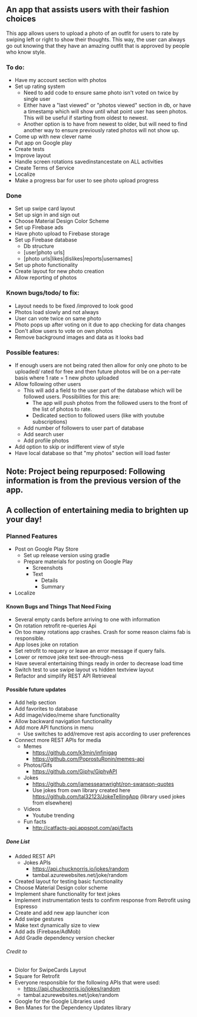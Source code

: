 ## An app that assists users with their fashion choices

This app allows users to upload a photo of an outfit for users to rate by swiping left or right to show their thoughts. This way, the user can always go out knowing that they have an amazing outfit that is approved by people who know style.

### To do:
 * Have my account section with photos
 * Set up rating system
   *  Need to add code to ensure same photo isn't voted on twice by single user
     * Either have a "last viewed" or "photos viewed" section in db, or have a timestamp which will show until what point user has seen photos. This will be useful if starting from oldest to newest.
     * Another option is to have from newest to older, but will need to find another way to ensure previously rated photos will not show up.
 * Come up with new clever name
 * Put app on Google play
 * Create tests
 * Improve layout
 * Handle screen rotations savedinstancestate on ALL activities
 * Create Terms of Service
 * Localize
 * Make a progress bar for user to see photo upload progress
  
### Done
 * Set up swipe card layout
 * Set up sign in and sign out
 * Choose Material Design Color Scheme
 * Set up Firebase ads
 * Have photo upload to Firebase storage
 * Set up Firebase database
   * Db structure
    * [user|photo urls]
    * [photo urls|likes|dislikes|reports|usernames]
 * Set up photo functionality
 * Create layout for new photo creation
 * Allow reporting of photos



### Known bugs/todo/ to fix:
 * Layout needs to be fixed /improved to look good
 * Photos load slowly and not always
 * User can vote twice on same photo
 * Photo pops up after voting on it due to app checking for data changes
 * Don't allow users to vote on own photos
 * Remove background images and data as it looks bad
 
### Possible features:
* If enough users are not being rated then allow for only one photo to be uploaded/ rated for free and then future photos will be on a per-rate basis where 1 rate = 1 new photo uploaded
* Allow following other users
   * This will add a field to the user part of the database which will be followed users. Possibilities for this are:
     * The app will push photos from the followed users to the front of the list of photos to rate.
     * Dedicated section to followed users (like with youtube subscriptions)
   * Add number of followers to user part of database
   * Add search user
   * Add profile photos
 * Add option to skip or indifferent view of style
 * Have local database so that "my photos" section will load faster




















## Note: Project being repurposed: Following information is from the previous version of the app.
## A collection of entertaining media to brighten up your day!
### Planned Features
* Post on Google Play Store
  * Set up release version using gradle
  * Prepare materials for posting on Google Play
    * Screenshots
    * Text
      * Details
      * Summary
* Localize
#### Known Bugs and Things That Need Fixing
* Several empty cards before arriving to one with information
* On rotation retrofit re-queries Api
* On too many rotations app crashes. Crash for some reason claims fab is responsible.
* App loses joke on rotation
* Set retrofit to requery or leave an error message if query fails.
* Lower or remove joke text see-through-ness
* Have several entertaining things ready in order to decrease load time
* Switch test to use swipe layout vs hidden textview layout
* Refactor and simplify REST API Retrieveal

 
  
#### Possible future updates
* Add help section
* Add favorites to database
* Add image/video/meme share functionality
* Allow backward navigation functionality
* Add more API functions in menu 
  *  Use switches to add/remove rest apis according to user preferences
* Connect more REST APIs for media
  * Memes
    * https://github.com/k3min/infinigag
    * https://github.com/PoprostuRonin/memes-api
  * Photos/Gifs
    * https://github.com/Giphy/GiphyAPI
  * Jokes
    * https://github.com/jamesseanwright/ron-swanson-quotes
    * Use jokes from own library created here https://github.com/tal32123/JokeTellingApp (library used jokes from elsewhere)
  * Videos
    * Youtube trending
  * Fun facts
    * http://catfacts-api.appspot.com/api/facts

##### Done List
* Added REST API
  * Jokes APIs
     * https://api.chucknorris.io/jokes/random
     * tambal.azurewebsites.net/joke/random
* Created layout for testing basic functionality
* Choose Material Design color scheme
* Implement share functionality for text jokes
* Implement instrumentation tests to confirm response from Retrofit using Espresso
* Create and add new app launcher icon
* Add swipe gestures
* Make text dynamically size to view
* Add ads (Firebase/AdMob)
* Add Gradle dependency version checker

###### Credit to
* Diolor for SwipeCards Layout
* Square for Retrofit
* Everyone responsible for the following APIs that were used:
  * https://api.chucknorris.io/jokes/random
  * tambal.azurewebsites.net/joke/random
* Google for the Google Libraries used
* Ben Manes for the Dependency Updates library

